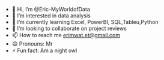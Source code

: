 - 👋 Hi, I’m @Eric-MyWorldofData
- 👀 I’m interested in data analysis
- 🌱 I’m currently learning Excel, PowerBI, SQL,Tableu,Python
- 💞️ I’m looking to collaborate on project reviews
- 📫 How to reach me erimwat.et@gmail.com
- 😄 Pronouns: Mr
- ⚡ Fun fact: Am a night owl

<!---
Eric-MyWorldofData/Eric-MyWorldofData is a ✨ special ✨ repository because its `README.md` (this file) appears on your GitHub profile.
You can click the Preview link to take a look at your changes.
--->
